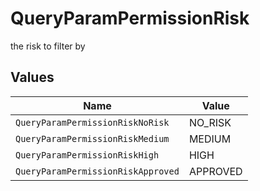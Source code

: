 # QueryParamPermissionRisk

the risk to filter by


## Values

| Name                               | Value                              |
| ---------------------------------- | ---------------------------------- |
| `QueryParamPermissionRiskNoRisk`   | NO_RISK                            |
| `QueryParamPermissionRiskMedium`   | MEDIUM                             |
| `QueryParamPermissionRiskHigh`     | HIGH                               |
| `QueryParamPermissionRiskApproved` | APPROVED                           |
